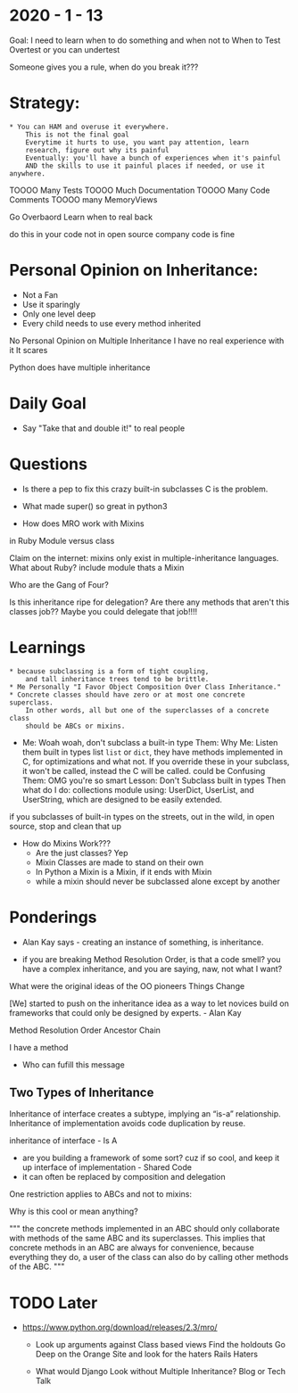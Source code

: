 2020 - 1 - 13
======



Goal: I need to learn when to do something and when not to
When to Test
Overtest or you can undertest

Someone gives you a rule, when do you break it???

Strategy:
=========
	* You can HAM and overuse it everywhere.
		This is not the final goal
		Everytime it hurts to use, you want pay attention, learn
		research, figure out why its painful
		Eventually: you'll have a bunch of experiences when it's painful
		AND the skills to use it painful places if needed, or use it anywhere.


TOOOO Many Tests
TOOOO Much Documentation
TOOOO Many Code Comments
TOOOO many MemoryViews

Go Overbaord
Learn when to real back


do this in your code
not in open source
company code is fine







Personal Opinion on Inheritance:
=================
  * Not a Fan
  * Use it sparingly
  * Only one level deep
  * Every child needs to use every method inherited


No Personal Opinion on Multiple Inheritance
I have no real experience with it
It scares


Python does have multiple inheritance


Daily Goal
==========
  * Say "Take that and double it!" to real people


Questions
=========
  * Is there a pep to fix this crazy built-in subclasses
    C is the problem.
  * What made super() so great in python3

  * How does MRO work with Mixins



in Ruby Module versus class



Claim on the internet: mixins only exist in multiple-inheritance languages. 
What about Ruby?
  include module
  thats a Mixin


Who are the Gang of Four?


Is this inheritance ripe for delegation?
	Are there any methods that aren't this classes job??
		Maybe you could delegate that job!!!!



Learnings
=========
	* because subclassing is a form of tight coupling,
 		and tall inheritance trees tend to be brittle.
	* Me Personally "I Favor Object Composition Over Class Inheritance."
	* Concrete classes should have zero or at most one concrete superclass.
 		In other words, all but one of the superclasses of a concrete class
 		should be ABCs or mixins.
  * Me: Woah woah, don't subclass a built-in type
    Them: Why
    Me: Listen them built in types list `list` or `dict`, they have
        methods implemented in C, for optimizations and what not.
        If you override these in your subclass, it won't be called,
        instead the C will be called. could be Confusing
    Them: OMG you're so smart
    Lesson: Don't Subclass built in types
    Then what do I do: collections module using:
    UserDict, UserList, and UserString,
    which are designed to be easily extended.

  if you subclasses of built-in types on the streets, out in the wild,
  in open source, stop and clean that up

  * How do Mixins Work???
    * Are the just classes? Yep
    * Mixin Classes are made to stand on their own
    * In Python a Mixin is a Mixin, if it ends with Mixin
    * while a mixin should never be subclassed alone except by another




Ponderings
==========

  * Alan Kay says - creating an instance of something, is inheritance.

  * if you are breaking Method Resolution Order, is that a code smell?
    you have a complex inheritance, and you are saying, naw, not
    what I want?


  What were the original ideas of the OO pioneers
  Things Change

  [We] started to push on the inheritance idea as a way to let novices build on frameworks that could only be designed by experts.
    - Alan Kay


Method Resolution Order
Ancestor Chain

I have a method
  * Who can fufill this message



Two Types of Inheritance
---
  Inheritance of interface creates a subtype, implying an “is-a” relationship.
  Inheritance of implementation avoids code duplication by reuse.


inheritance of interface      - Is A
  * are you building a framework of some sort? cuz if so cool, and keep it up
interface   of implementation - Shared Code
  * it can often be replaced by composition and delegation


One restriction applies to ABCs and not to mixins:



Why is this cool or mean anything?

"""
	the concrete methods implemented in an ABC should only collaborate
	with methods of the same ABC
	and its superclasses.
	This implies that concrete methods in an ABC are always for convenience,
	because everything they do,
	a user of the class can also do by calling other methods of the ABC.
"""



TODO Later
==========
  * https://www.python.org/download/releases/2.3/mro/
	* Look up arguments against Class based views
		Find the holdouts
		Go Deep on the Orange Site and look for the haters
		Rails Haters

	* What would Django Look without Multiple Inheritance?
		Blog or Tech Talk
